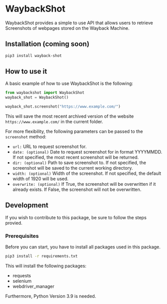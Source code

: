 # WaybackShot
WaybackShot provides a simple to use API that allows users to retrieve Screenshots of webpages stored on the Wayback Machine.


## Installation (coming soon)
```bash
pip3 install wayback-shot
```

## How to use it
A basic example of how to use WaybackShot is the following:
```python
from waybackshot import WaybackShot
wayback_shot = WaybackShot()

wayback_shot.screenshot("https://www.example.com/")
```
This will save the most recent archived version of the website `https://www.example.com/` in the current folder.

For more flexibility, the following parameters can be passed to the `screenshot` method:
- `url:` URL to request screenshot for.
- `date: (optional)` Date to request screenshot for in format YYYYMMDD. If not specified, the most recent screenshot will be returned.
- `dir: (optional)` Path to save screenshot to. If not specified, the screenshot will be saved to the current working directory.
- `width: (optional)` Width of the screenshot. If not specified, the default width of 1920 will be used.
- `overwrite: (optional)` If True, the screenshot will be overwritten if it already exists. If False, the screenshot will not be overwritten.
        
 
## Development
If you wish to contribute to this package, be sure to follow the steps provied.

### Prerequisites
Before you can start, you have to install all packages used in this package.
```bash
pip3 install -r requirements.txt
```
This will install the following packages:
- requests
- selenium
- webdriver_manager

Furthermore, Python Version 3.9 is needed.
